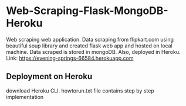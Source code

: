 # Web-Scraping-Flask-MongoDB-Heroku
Web scraping web application. Data scraping from flipkart.com using beautiful soup library and created flask web app and hosted on local machine. Data scraped is stored in mongoDB. Also, deployed in Heroku. 
Link: https://evening-springs-66584.herokuapp.com
## Deployment on Heroku
download Heroku CLI.
howtorun.txt file contains step by step implementation
